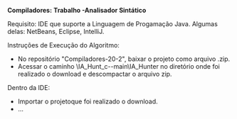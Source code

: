 **Compiladores:**
**Trabalho -Analisador Sintático**

Requisito:
IDE que suporte a Linguagem de Progamação Java. Algumas delas: NetBeans, Eclipse, IntelliJ.

Instruções de Execução do Algoritmo:
- No repositório "Compiladores-20-2", baixar o projeto como arquivo .zip.
- Acessar o caminho \IA_Hunt_c--main\IA_Hunter no diretório onde foi realizado o download e descompactar o arquivo zip. 

Dentro da IDE:
- Importar o projetoque foi realizado o download.
- ...
